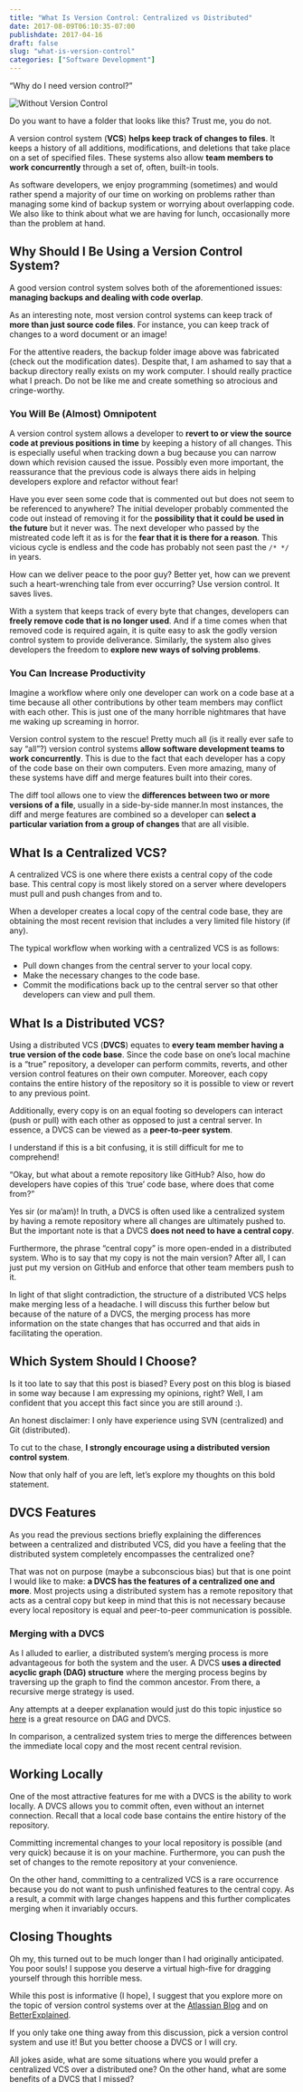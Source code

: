 ```yaml
---
title: "What Is Version Control: Centralized vs Distributed"
date: 2017-08-09T06:10:35-07:00
publishdate: 2017-04-16
draft: false
slug: "what-is-version-control"
categories: ["Software Development"]
---
```


“Why do I need version control?”

![Without Version Control](/images/software-development/without-version-control.png)

Do you want to have a folder that looks like this? Trust me, you do not.

A version control system (**VCS**) **helps keep track of changes to files**. It keeps a history of all additions, modifications, and deletions that take place on a set of specified files. These systems also allow **team members to work concurrently** through a set of, often, built-in tools.

As software developers, we enjoy programming (sometimes) ​and would rather spend a majority of our time on working on problems rather than managing some kind of backup system or worrying about overlapping code. We also like to think about what we are having for lunch, occasionally more than the problem at hand.

## Why Should I Be Using a Version Control System?

A good version control system solves both of the aforementioned issues: **managing backups and ​dealing with code overlap**.

As an interesting note, most version control systems can keep track of **more than just source code files**. For instance, you can keep track of changes to a word document or an image!

For the attentive readers, the backup folder image above was fabricated (check out the modification dates). Despite that, I am ashamed to say that a backup directory really exists on my work computer. I should really practice what I preach. Do not be like me and create something so atrocious and cringe-worthy.

### You Will Be (Almost) Omnipotent

A version control system allows a developer to **revert to or view the source code at previous positions in time** by keeping a history of all changes. This is especially useful when tracking down a bug because you can narrow down which revision caused the issue. Possibly even more important, the reassurance that the previous code is always there aids in helping developers explore and refactor without fear!

Have you ever seen some code that is commented out but does not seem to be referenced to anywhere? The initial developer probably commented the code out instead of removing it for the **possibility that it could be used in the future** but it never was. The next developer who passed by the mistreated code left it as is for the **fear that it is there for a reason**. This vicious cycle is endless and the code has probably not seen past the `/* */` in years.

​How can we deliver peace to the poor guy? Better yet, how can we prevent such a heart-wrenching tale from ever occurring? Use version control. It saves lives.

​With a system that keeps track of every byte that changes, developers can **freely remove code that is no longer used**. And if a time comes when that removed code is required again, it is quite easy to ask the godly version control system to provide deliverance. Similarly, the system also gives developers the freedom to **explore new ways of solving problems**.

### ​You Can Increase Productivity

Imagine a workflow where only one developer can work on a code base at a time because all other contributions by other team members may conflict with each other. This is just one of the many horrible nightmares that have me waking up screaming in horror.

Version control system to the rescue! ​Pretty much all (is it really ever safe to say “all”?) version control systems **allow software development teams to work concurrently**. This is due to the fact that each developer has a copy of the code base on their own computers. Even more amazing, many of these systems have diff and merge features built into their cores.

The diff tool allows one to view the **differences between two or more versions of a file**, usually in a side-by-side manner.​ In most instances, the diff and merge features are combined so a developer can **select a particular variation from a group of changes** that are all visible.

## What ​Is a Centralized VCS?

A centralized VCS is one where there exists a central copy of the code base. This central copy is most likely stored on a server where developers must pull and push changes from and to.

When a developer creates a local copy of the central ​code base, they are obtaining the most recent revision that includes a very limited file history (if any).

The typical workflow when working with a centralized VCS is as follows:

- Pull down changes from the central server to your local copy.
- Make the necessary changes to the code base.
- Commit the modifications back up to the central server so that other developers can view and pull them.

## What Is a Distributed VCS?

Using a distributed VCS (**DVCS**) equates to **every team member having a true version of the code base**. Since the code base on one’s local machine is a “true” repository, a developer can perform commits, reverts, and other version control features on their own computer. Moreover, each copy contains the entire history of the repository so it is possible to view or revert to any previous point.

Additionally, every copy is on an equal footing so developers can interact (push or pull) with each other as opposed to just a central server. In essence, a DVCS can be viewed as a **peer-to-peer system​**.

I understand if this is a bit confusing, it is still difficult for me to comprehend!

“Okay, but what about a remote repository like GitHub? Also, how do developers have copies of this ‘true’ code base, where does that come from?”

Yes sir (or ma’am)! In truth, a DVCS is often used like a centralized system by having a remote repository where all changes are ultimately pushed to. But the important note is that a DVCS **does not need to have a central copy**.

​Furthermore, the phrase “central copy” is more open-ended in a distributed system. Who is to say that my copy is not the main version? After all, I can just put my version on GitHub and enforce that other team members push to it.

In light of that slight contradiction, the structure of a distributed VCS helps make merging less of a headache. I will discuss this further below but because of the nature of a DVCS, the merging process has more information on the state changes that has occurred and that aids in facilitating the operation.

## Which System Should I Choose?​

Is it too late to say that this post is biased? Every post on this blog is biased in some way because I am expressing my opinions, right? Well, I am confident that you accept this fact since you are still around :).

​An honest disclaimer: I only have experience using SVN (centralized) and Git (distributed).

​To cut to the chase, **I strongly encourage using a distributed version control system**.

Now that only half of you are left, let’s explore my thoughts on this bold statement.

## DVCS Features

​As you read the previous sections briefly explaining the differences between a centralized and distributed VCS, did you have a feeling that the distributed system completely encompasses the centralized one?

That was not on purpose (maybe a subconscious bias)​ but that is one point I would like to make: **a DVCS has the features of a centralized one and more**. Most projects using a distributed system has a remote repository that acts as a central copy but keep in mind that this is not necessary because every local repository is equal and peer-to-peer communication is possible.

### Merging with a DVCS

As I alluded to earlier, a​ distributed system’s merging process is more advantageous for both the system and the user. A DVCS **uses a directed acyclic graph (DAG) structure** where the merging process begins by traversing up the graph to find the common ancestor. From there, a recursive merge strategy is used.

Any attempts at a deeper explanation would just do this topic injustice so <a href="http://mark-dot-net.blogspot.com/2012/04/understanding-distributed-version.html" target="_blank" rel="nofollow">here</a> is a great resource on DAG and DVCS.

In comparison, a centralized system tries to merge the differences between the immediate local copy and the most recent central revision.

## Working Locally

One of the most attractive features for me with a DVCS is the ability to work locally. A DVCS allows you to commit often, even without an internet connection. Recall that a local code base contains the entire history of the repository.

Committing incremental changes to your local repository is possible (and very quick) because it is on your machine. Furthermore, you can push the set of changes to the remote repository at your convenience. ​

On the other hand, committing to a centralized VCS is a rare occurrence because you do not want to push unfinished features to the central copy. As a result, a commit with large changes happens and this further complicates merging when it invariably occurs.

## Closing Thoughts

Oh my, this turned out to be much longer than I had originally anticipated. You poor souls! I suppose you deserve a virtual high-five for dragging yourself through this horrible mess.

While this post is informative (I hope), I suggest that you explore more on the topic of version control systems over at ​the <a href="https://www.atlassian.com/blog/2012/02/version-control-centralized-dvcs" target="_blank" rel="nofollow">Atlassian Blog</a> and on <a href="https://betterexplained.com/articles/a-visual-guide-to-version-control/" target="_blank">BetterExplained</a>.

If you only take one thing away from this ​discussion, pick a version control system and use it! But you better choose a DVCS or I will cry.

All jokes aside, what are some situations where you would prefer a centralized VCS over a distributed one? On the other hand, what are some benefits of a DVCS that I missed?
